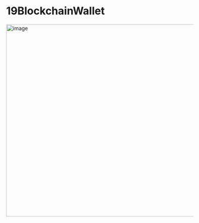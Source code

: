 # 19BlockchainWallet

<img width="516" alt="image" src="https://github.com/Slay1007/19BlockchainWallet/assets/127869955/0eb47f3c-043a-445d-b39b-e607f02682d7">
